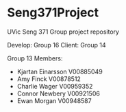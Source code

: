# Seng371Project
UVic Seng 371 Group project repository


Develop: Group 16
Client: Group 14

Group 13 Members:
- Kjartan Einarsson      V00885049  
- Amy Finck V00878512
- Charlie Wager V00959352
- Connor Newbery V00921506
- Ewan Morgan V00948587         
